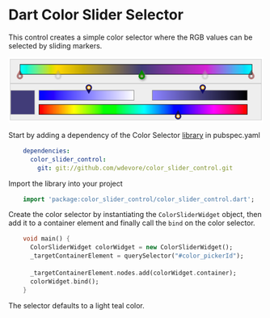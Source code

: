 # Dart Color Slider Selector

This control creates a simple color selector where the RGB values can be selected by sliding markers.

![Color Selector](https://raw.githubusercontent.com/wdevore/gradient_colorstops_control/master/gradient_selector.png)

Start by adding a dependency of the Color Selector [library](https://github.com/wdevore/color_slider_control) in pubspec.yaml
```yaml
    dependencies:
      color_slider_control:
        git: git://github.com/wdevore/color_slider_control.git
```
Import the library into your project

```dart
    import 'package:color_slider_control/color_slider_control.dart';
```

Create the color selector by instantiating the `ColorSliderWidget` object, then add it to a container element and finally call the `bind` on the color selector.
```dart
    void main() {
      ColorSliderWidget colorWidget = new ColorSliderWidget();
      _targetContainerElement = querySelector("#color_pickerId");

      _targetContainerElement.nodes.add(colorWidget.container);
      colorWidget.bind();
    }
```

The selector defaults to a light teal color.